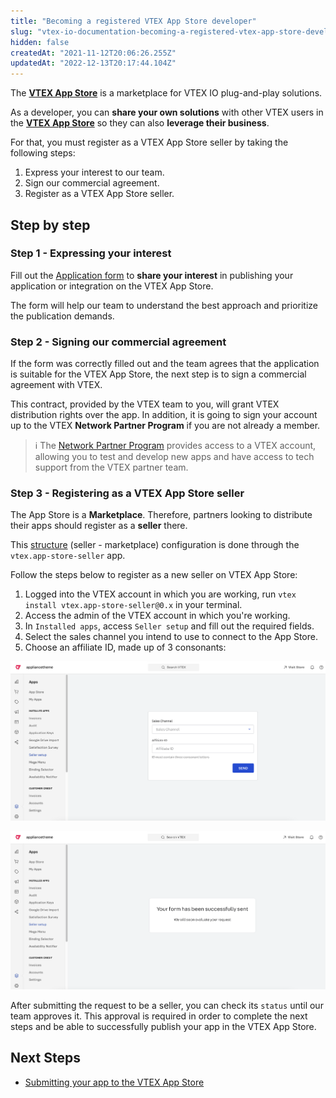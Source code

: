 ```yaml
---
title: "Becoming a registered VTEX App Store developer"
slug: "vtex-io-documentation-becoming-a-registered-vtex-app-store-developer"
hidden: false
createdAt: "2021-11-12T20:06:26.255Z"
updatedAt: "2022-12-13T20:17:44.104Z"
---
```


The [**VTEX App Store**](https://apps.vtex.com/) is a marketplace for VTEX IO plug-and-play solutions.

As a developer, you can **share your own solutions** with other VTEX users in the [**VTEX App Store**](https://apps.vtex.com/) so they can also **leverage their business**.

For that, you must register as a VTEX App Store seller by taking the following steps:

1. Express your interest to our team.
2. Sign our commercial agreement.
3. Register as a VTEX App Store seller.

## Step by step

### Step 1 - Expressing your interest

Fill out the [Application form](https://forms.gle/wpkXMxgSfCXwMPbs8) to **share your interest** in publishing your application or integration on the VTEX App Store.

The form will help our team to understand the best approach and prioritize the publication demands.

### Step 2 - Signing our commercial agreement

If the form was correctly filled out and the team agrees that the application is suitable for the VTEX App Store, the next step is to sign a commercial agreement with VTEX.

This contract, provided by the VTEX team to you, will grant VTEX distribution rights over the app. In addition, it is going to sign your account up to the VTEX **Network Partner Program** if you are not already a member.

> ℹ️ The [Network Partner Program](https://network.vtex.com/terms_of_use) provides access to a VTEX account, allowing you to test and develop new apps and have access to tech support from the VTEX partner team.

### Step 3 - Registering as a VTEX App Store seller

The App Store is a **Marketplace**. Therefore, partners looking to distribute their apps should register as a  **seller** there.

This [structure](https://help.vtex.com/tutorial/configuring-the-marketplace-between-vtex-stores--tutorials_6520) (seller - marketplace) configuration is done through the `vtex.app-store-seller` app.

Follow the steps below to register as a new seller on VTEX App Store:

1. Logged into the VTEX account in which you are working, run `vtex install vtex.app-store-seller@0.x` in your terminal.
2. Access the admin of the VTEX account in which you're working.
3. In `Installed apps`, access `Seller setup` and fill out the required fields.
4. Select the sales channel you intend to use to connect to the App Store.
5. Choose an affiliate ID, made up of 3 consonants:

![submitting-seller-1](/images/vtex-io-documentation-becoming-a-registered-vtex-app-store-developer-1.png)

![submitting-seller-2](/images/vtex-io-documentation-becoming-a-registered-vtex-app-store-developer-2.png)

After submitting the request to be a seller, you can check its `status` until our team approves it. This approval is required in order to complete the next steps and be able to successfully publish your app in the VTEX App Store.

## Next Steps

- [Submitting your app to the VTEX App Store](https://developers.vtex.com/docs/guides/vtex-io-documentation-submitting-your-app-in-the-vtex-app-store)

